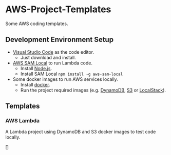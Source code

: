 # AWS-Project-Templates

Some AWS coding templates.

## Development Environment Setup

- [Visual Studio Code](https://code.visualstudio.com/) as the  code editor. 
    - Just download and install.
- [AWS SAM Local](https://github.com/awslabs/aws-sam-local) to run Lambda code.
    - Install [Node.js](https://nodejs.org/en/download/).
    - Install SAM Local ```npm install -g aws-sam-local```
- Some docker images to run AWS services locally.
    - Install [docker](https://www.docker.com/).
    - Run the project required images (e.g. [DynamoDB](./dockers/DynamoDB), [S3](./dockers/S3) or [LocalStack](https://github.com/localstack/localstack)).
        

## Templates

### AWS Lambda

A Lambda project using DynamoDB and S3 docker images to test code locally.

[]